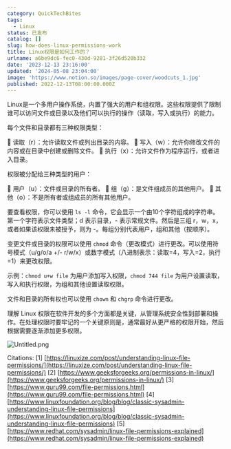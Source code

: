 ```yaml
---
category: QuickTechBites
tags:
  - Linux
status: 已发布
catalog: []
slug: how-does-linux-permissions-work
title: Linux权限是如何工作的？
urlname: a6be9dc6-fec0-430d-9281-3f26d520b332
date: '2023-12-13 23:16:00'
updated: '2024-05-08 23:04:00'
image: 'https://www.notion.so/images/page-cover/woodcuts_1.jpg'
published: 2022-12-13T08:00:00.000Z
---
```


Linux是一个多用户操作系统，内置了强大的用户和组权限。这些权限提供了限制谁可以访问文件或目录以及他们可以执行的操作（读取，写入或执行）的能力。


每个文件和目录都有三种权限类型：


🔸 读取（r）：允许读取文件或列出目录的内容。
🔸 写入（w）：允许你修改文件的内容或在目录中创建或删除文件。
🔸 执行（x）：允许文件作为程序运行，或者进入目录。


权限被分配给三种类型的用户：


🔸 用户（u）：文件或目录的所有者。
🔸 组（g）：是文件组成员的其他用户。
🔸 其他（o）：不是所有者或组成员的所有其他用户。


要查看权限，你可以使用 `ls -l` 命令，它会显示一个由10个字符组成的字符串。第一个字符表示文件类型；d 表示目录，- 表示常规文件。然后是三组 r，w，x，或者如果该权限未被授予，则为 -。每组分别代表用户，组和其他（按顺序）。


变更文件或目录的权限可以使用 `chmod` 命令（更改模式）进行更改。可以使用符号模式（u/g/o/a +/- r/w/x）或数字模式（八进制表示：读取=4，写入=2，执行=1）来更改权限。


示例：`chmod u+w file` 为用户添加写入权限，`chmod 744 file` 为用户设置读取，写入和执行权限，为组和其他设置读取权限。


文件和目录的所有权也可以使用 `chown` 和 `chgrp` 命令进行更改。


理解 Linux 权限在软件开发的多个方面都是关键，从管理系统安全性到部署和操作。在处理权限时要牢记的一个关键原则是，通常最好从更严格的权限开始，然后根据需要逐渐添加更多权限。


![Untitled.png](https://prod-files-secure.s3.us-west-2.amazonaws.com/5d24fe63-e567-4804-86f9-9fdc62e13082/332b89ee-9c33-4950-8a69-32c3d1ff2c69/Untitled.png?X-Amz-Algorithm=AWS4-HMAC-SHA256&X-Amz-Content-Sha256=UNSIGNED-PAYLOAD&X-Amz-Credential=ASIAZI2LB46643YIMINW%2F20250404%2Fus-west-2%2Fs3%2Faws4_request&X-Amz-Date=20250404T053956Z&X-Amz-Expires=3600&X-Amz-Security-Token=IQoJb3JpZ2luX2VjEJb%2F%2F%2F%2F%2F%2F%2F%2F%2F%2FwEaCXVzLXdlc3QtMiJHMEUCIFbsefYUiZqAMpSibdPIYrZH3W2lhTZBaXaFTZ7shreLAiEA%2BQ2NW6X8Bh9Wv5B2UzZT4eF5L0CN7cZAfYR4xA9GDKEqiAQI%2F%2F%2F%2F%2F%2F%2F%2F%2F%2F%2F%2FARAAGgw2Mzc0MjMxODM4MDUiDEObn3EHo5oW4B%2BAACrcA7TJ%2BN%2Bw8nycocsc9yS8ch7d5Bh8rf6e2EJNWBIevFrIhJd%2FM2RHk11J8KK27V68if%2Be91gsnBGzP0yfBMN32mdpvlSw%2FmQJk%2FFgI582ymXUhsDfdhm5jQAuz21dj16nTRSIrmzgNVptyrN01dZWVB7wwHwwf3IOMl5cEmXAIVXec7rtdZe6jmKPCjjWPtWbxEzTA9mpGQ8Zg%2BjJyThKghxjx3wSeIAKJp3UcSHezS7nHmfnRuUm6Od9WTJ3vqIO7KGnBJziRdtPbzs3h80F63N0uy9vpUORKBZtHVw23Mh3fdXnRl2QO%2BYXR9vn34G%2F4PrCoYjUOGpnjnLmMEECk%2BDx12%2FX1BmmfZ%2BSfhdYCCJKWB7DsfEZgs%2BOcpVTTRfNxHlC9QIbZtPBgalDFpahufK7V4RdfiO2IrMBBEIddIJqOv2m6N5ZVaWSPEbyzKMq74qOZrbOyJ32uQxzbz%2BQJt%2FS1WW75ea%2Bd%2FwiQYey3S8xmxfmyuByBDabxrUigWSpsZjPUKL6jhe6iGvQoqUM7ey8qP57yk2ri0nqRp6e2CV3YXRVsXsFsqj06RctsbH2Q%2BXNO3p4%2B0l%2FNDWq3ZgPqLHFfS3q5ucIetpcMqcIC4ydpPPGDIKC9%2BYYWoTPMIDdvb8GOqUB7kfScElSsAbCvpXkfSfXjZKIAgD1jLMFUNBU9j1SxcDpIckcirqqsZZtulaG9RBsxOvcB9h%2FmPKy3qTMhoAqHmG00cJzfi0OX2ti%2BVQB%2B%2B%2BQa%2Fzt55%2BZA%2BWZjj4hly6KjrQWRlmhtqDZK2c%2FPHjxJU0l3pgs1kqBFbhtvWJXnaPodkppxmDC8KCtMRLnqNxDv9S7nlUayxmt6OmrDr3pvQwT0C4O&X-Amz-Signature=2453fce5a0182feda3843f99395fda2954b5954ab9271b2776971ab7833136eb&X-Amz-SignedHeaders=host&x-id=GetObject)


Citations:
[1] [https://linuxize.com/post/understanding-linux-file-permissions/](https://linuxize.com/post/understanding-linux-file-permissions/)
[2] [https://www.geeksforgeeks.org/permissions-in-linux/](https://www.geeksforgeeks.org/permissions-in-linux/)
[3] [https://www.guru99.com/file-permissions.html](https://www.guru99.com/file-permissions.html)
[4] [https://www.linuxfoundation.org/blog/blog/classic-sysadmin-understanding-linux-file-permissions](https://www.linuxfoundation.org/blog/blog/classic-sysadmin-understanding-linux-file-permissions)
[5] [https://www.redhat.com/sysadmin/linux-file-permissions-explained](https://www.redhat.com/sysadmin/linux-file-permissions-explained)

